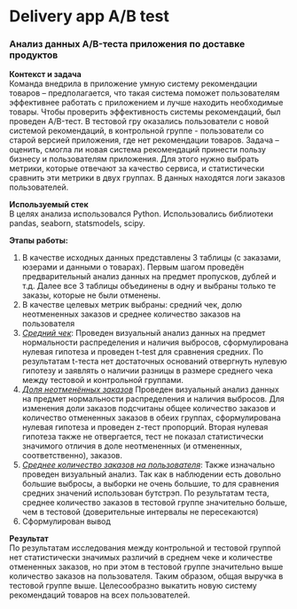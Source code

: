 # Delivery app A/B test
### Анализ данных A/B-теста приложения по доставке продуктов

**Контекст и задача**  
Команда внедрила в приложение умную систему рекомендации товаров – предполагается, что такая система поможет пользователям эффективнее работать с приложением и лучше находить необходимые товары.
Чтобы проверить эффективность системы рекомендаций, был проведен A/B-тест. В тестовой гру оказались пользователи с новой системой рекомендаций, в контрольной группе - пользователи со старой версией приложения, где нет рекомендации товаров.
Задача – оценить, смогла ли новая система рекомендаций принести пользу бизнесу и пользователям приложения. Для этого нужно выбрать метрики, которые отвечают за качество сервиса, и статистически сравнить эти метрики в двух группах.
В данных находятся логи заказов пользователей.

**Используемый стек**<br>
В целях анализа использовался Python. Использовались библиотеки pandas, seaborn, statsmodels, scipy.

**Этапы работы:**<br> 
1. В качестве исходных данных представлены 3 таблицы (с заказами, юзерами и данными о товарах). Первым шагом проведён предварительный анализ данных на предмет пропусков, дублей и т.д.
Далее все 3 таблицы объединены в одну и выбраны только те заказы, которые не были отменены.
2. В качестве целевых метрик выбраны: средний чек, долю неотмененных заказов и среднее количество заказов на пользователя
3. <u>_Средний чек_</u>: Проведен визуальный анализ данных на предмет нормальности распределения и наличия выбросов, сформулирована нулевая гипотеза и проведен t-test для сравнения средних.
По результатам t-теста нет достаточных оснований отвергнуть нулевую гипотезу и заявлять о наличии разницы в размере среднего чека между тестовой и контрольной группами.
4. <u>_Доля неотменённых заказов_</u> Проведен визуальный анализ данных на предмет нормальности распределения и наличия выбросов. Для изменения доли заказов подсчитаны общее количество заказов и количество отмененных заказов в обеих группах, сформулирована нулевая гипотеза и проведен z-тест пропорций. Вторая нулевая гипотеза также не отвергается, тест не показал статистически значимого отличия в доле неотмененных (и отмененных, соответственно), заказов.
5. <u>_Среднее количество заказов на пользователя_</u>: Также изначально проведен визуальный анализ. Так как в наблюдении есть довольно большие выбросы, а выборки не очень большие, то для сравнения средних значений использован бутстрэп. По результатам теста, среднее количество заказов в тестовой группе значительно больше, чем в тестовой (доверительные интервалы не пересекаются)
6. Сформулирован вывод  
  
**Результат**<br>
По результатам исследования между контрольной и тестовой группой нет статистически значимых различий в среднем чеке и количестве отмененных заказов, но при этом в тестовой группе значительно выше количество заказов на пользователя. Таким образом, общая выручка в тестовой группе выше.
Целесообразно выкатить новую систему рекомендаций товаров на всех пользователей.
